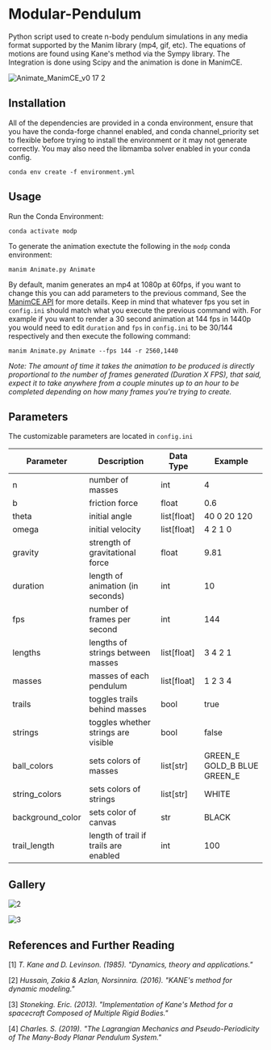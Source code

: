 # Modular-Pendulum

Python script used to create n-body pendulum simulations in any media format supported by the Manim library (mp4, gif, etc).
The equations of motions are found using Kane's method via the Sympy library. The Integration is done using Scipy and the animation is done in ManimCE.

![Animate_ManimCE_v0 17 2](https://github.com/user-attachments/assets/18f9661a-5534-42b7-b3e3-8e05373b03f0)




## Installation

All of the dependencies are provided in a conda environment, ensure that you have the conda-forge channel enabled, and conda channel_priority set to flexible
before trying to install the environment or it may not generate correctly. You may also need the libmamba solver enabled in your conda config.

```
conda env create -f environment.yml
```

## Usage

Run the Conda Environment:

```
conda activate modp
```

To generate the animation exectute the following in the `modp` conda environment:

```
manim Animate.py Animate
```

By default, manim generates an mp4 at 1080p at 60fps, if you want to change this you can add parameters to the previous command, See the [ManimCE API](https://docs.manim.community/en/stable/guides/configuration.html) for more details. Keep in mind that whatever fps you set in `config.ini` should match what you execute the previous command with. For example if you want to render a 30 second animation at 144 fps in 1440p you would need to edit `duration` and `fps` in `config.ini` to be 30/144 respectively and then execute the following command:

```
manim Animate.py Animate --fps 144 -r 2560,1440
```

_Note: The amount of time it takes the animation to be produced is directly proportional to the number of frames generated (Duration X FPS), that said, expect it to take anywhere from a couple minutes up to an hour to be completed depending on how many frames you're trying to create._

## Parameters

The customizable parameters are located in `config.ini`

| Parameter         | Description                                 | Data Type     | Example                      |
|------------------|---------------------------------------------|---------------|------------------------------|
| n                | number of masses                            | int           | 4                            |
| b                | friction force                              | float         | 0.6                          |
| theta            | initial angle                               | list[float]   | 40 0 20 120                  |
| omega            | initial velocity                            | list[float]   | 4 2 1 0                      |
| gravity          | strength of gravitational force             | float         | 9.81                         |
| duration         | length of animation (in seconds)            | int           | 10                           |
| fps              | number of frames per second                 | int           | 144                          |
| lengths          | lengths of strings between masses           | list[float]   | 3 4 2 1                      |
| masses           | masses of each pendulum                     | list[float]   | 1 2 3 4                      |
| trails           | toggles trails behind masses                | bool          | true                         |
| strings          | toggles whether strings are visible         | bool          | false                        |
| ball_colors      | sets colors of masses                       | list[str]     | GREEN_E GOLD_B BLUE GREEN_E |
| string_colors    | sets colors of strings                      | list[str]     | WHITE                        |
| background_color | sets color of canvas                        | str           | BLACK                        |
| trail_length     | length of trail if trails are enabled       | int           | 100                          |




## Gallery

![2](https://github.com/user-attachments/assets/9d2aa6a6-2337-4fc0-b2a4-e289a18a172a)

![3](https://github.com/user-attachments/assets/61d2abcc-06cc-45fb-bc39-570da067d8e6)

## References and Further Reading

[1] *T. Kane  and D.  Levinson. (1985). "Dynamics, theory  and applications."*

[2] *Hussain, Zakia & Azlan, Norsinnira. (2016). "KANE's method for dynamic modeling."*

[3] *Stoneking. Eric. (2013). "Implementation of Kane's Method for a spacecraft Composed of Multiple Rigid Bodies."*

[4] *Charles. S. (2019). "The Lagrangian Mechanics and Pseudo-Periodicity of The Many-Body Planar Pendulum System."*
